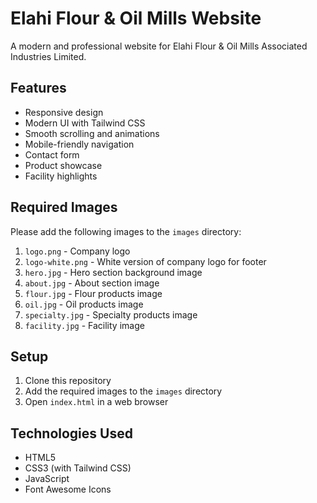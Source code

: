 # Elahi Flour & Oil Mills Website

A modern and professional website for Elahi Flour & Oil Mills Associated Industries Limited.

## Features

- Responsive design
- Modern UI with Tailwind CSS
- Smooth scrolling and animations
- Mobile-friendly navigation
- Contact form
- Product showcase
- Facility highlights

## Required Images

Please add the following images to the `images` directory:

1. `logo.png` - Company logo
2. `logo-white.png` - White version of company logo for footer
3. `hero.jpg` - Hero section background image
4. `about.jpg` - About section image
5. `flour.jpg` - Flour products image
6. `oil.jpg` - Oil products image
7. `specialty.jpg` - Specialty products image
8. `facility.jpg` - Facility image

## Setup

1. Clone this repository
2. Add the required images to the `images` directory
3. Open `index.html` in a web browser

## Technologies Used

- HTML5
- CSS3 (with Tailwind CSS)
- JavaScript
- Font Awesome Icons
